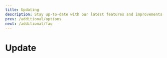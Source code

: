 ```yaml
---
title: Updating
description: Stay up-to-date with our latest features and improvements by checking out our updating guide for our scaffolding CLI tool. Keep your projects current!
prev: /additional/options
next: /additional/faq
---
```


# Update
